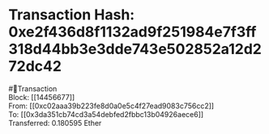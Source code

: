 
Transaction Hash: 0xe2f436d8f1132ad9f251984e7f3ff318d44bb3e3dde743e502852a12d272dc42
====================================================================================
  
#💸Transaction  
Block: [[14456677]]  
From: [[0xc02aaa39b223fe8d0a0e5c4f27ead9083c756cc2]]  
To: [[0x3da351cb74cd3a54debfed2fbbc13b04926aece6]]  
Transferred: 0.180595 Ether